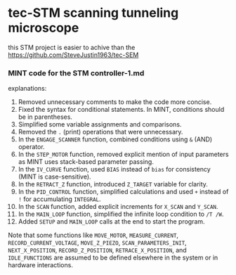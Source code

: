 # tec-STM scanning tunneling microscope

this STM project is easier to achive than the https://github.com/SteveJustin1963/tec-SEM


### MINT code for the STM controller-1.md

explanations:

1. Removed unnecessary comments to make the code more concise.
2. Fixed the syntax for conditional statements. In MINT, conditions should be in parentheses.
3. Simplified some variable assignments and comparisons.
4. Removed the `.` (print) operations that were unnecessary.
5. In the `ENGAGE_SCANNER` function, combined conditions using `&` (AND) operator.
6. In the `STEP_MOTOR` function, removed explicit mention of input parameters as MINT uses stack-based parameter passing.
7. In the `IV_CURVE` function, used `BIAS` instead of `bias` for consistency (MINT is case-sensitive).
8. In the `RETRACT_Z` function, introduced `Z_TARGET` variable for clarity.
9. In the `PID_CONTROL` function, simplified calculations and used `+` instead of `!` for accumulating `INTEGRAL`.
10. In the `SCAN` function, added explicit increments for `X_SCAN` and `Y_SCAN`.
11. In the `MAIN_LOOP` function, simplified the infinite loop condition to `/T /W`.
12. Added `SETUP` and `MAIN_LOOP` calls at the end to start the program.

Note that some functions like `MOVE_MOTOR`, `MEASURE_CURRENT`, `RECORD_CURRENT_VOLTAGE`, `MOVE_Z_PIEZO`, `SCAN_PARAMETERS_INIT`, `NEXT_X_POSITION`, `RECORD_Z_POSITION`, `RETRACE_X_POSITION`, and `IDLE_FUNCTIONS` are assumed to be defined elsewhere in the system or in hardware interactions.

